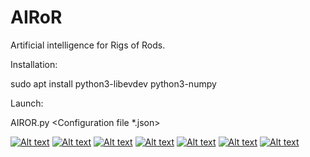 # AIRoR

Artificial intelligence for Rigs of Rods.

Installation:

sudo apt install python3-libevdev python3-numpy

Launch:

AIROR.py <ROR binary> <Configuration file *.json>

[![Alt text](https://img.youtube.com/vi/LiqYKO5mKIU/0.jpg)](https://www.youtube.com/watch?v=aMN4Cwb4-aM)
[![Alt text](https://img.youtube.com/vi/0hLCNnHGVuE/0.jpg)](https://www.youtube.com/watch?v=aMN4Cwb4-aM)
[![Alt text](https://img.youtube.com/vi/HcD49R8QUTQ/0.jpg)](https://www.youtube.com/watch?v=aMN4Cwb4-aM)
[![Alt text](https://img.youtube.com/vi/sramHCOtX9w/0.jpg)](https://www.youtube.com/watch?v=aMN4Cwb4-aM)
[![Alt text](https://img.youtube.com/vi/q9ADYzweECk/0.jpg)](https://www.youtube.com/watch?v=aMN4Cwb4-aM)
[![Alt text](https://img.youtube.com/vi/PWisOUZRwDI/0.jpg)](https://www.youtube.com/watch?v=aMN4Cwb4-aM)
[![Alt text](https://img.youtube.com/vi/MAH0qF0hvuY/0.jpg)](https://www.youtube.com/watch?v=aMN4Cwb4-aM)

